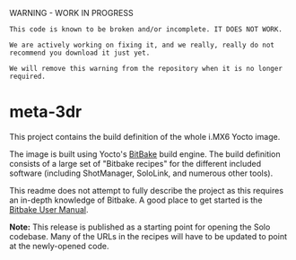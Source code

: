 WARNING - WORK IN PROGRESS

```
This code is known to be broken and/or incomplete. IT DOES NOT WORK. 

We are actively working on fixing it, and we really, really do not recommend you download it just yet.

We will remove this warning from the repository when it is no longer required.
```


# meta-3dr

This project contains the build definition of the whole i.MX6 Yocto image. 

The image is built using Yocto's [BitBake](https://www.yoctoproject.org/tools-resources/projects/bitbake) build engine. The build definition consists of a large set of "Bitbake recipes" for the different included software (including ShotManager, SoloLink, and numerous other tools).  

This readme does not attempt to fully describe the project as this requires an in-depth knowledge of Bitbake. 
A good place to get started is the [Bitbake User Manual](http://www.yoctoproject.org/docs/2.0/bitbake-user-manual/bitbake-user-manual.html).

**Note:** This release is published as a starting point for opening the Solo codebase. Many of the URLs in the recipes will have to be updated to point at the newly-opened code.
